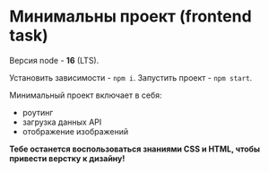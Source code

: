 # Минимальны проект (frontend task)

Версия node - **16** (LTS).

Установить зависимости - `npm i`.
Запустить проект - `npm start`.

Минимальный проект включает в себя:

- роутинг
- загрузка данных API
- отображение изображений

**Тебе останется воспользоваться знаниями CSS и HTML, чтобы привести верстку к дизайну!**
